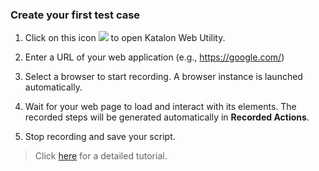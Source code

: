 
### Create your first test case

1. Click on this icon ![](https://github.com/katalon-studio/docs-images/raw/master/katalon-studio/docs/record-web-utility/Screen-Shot-2018-06-27-at-09.41.37.png) to open Katalon Web Utility.

2. Enter a URL of your web application (e.g., https://google.com/)

3. Select a browser to start recording. A browser instance is launched automatically. 

4. Wait for your web page to load and interact with its elements. The recorded steps will be generated automatically in **Recorded Actions**.

5. Stop recording and save your script.

> Click [here](https://docs.katalon.com/katalon-studio/docs/record-web-utility.html) for a detailed tutorial.

